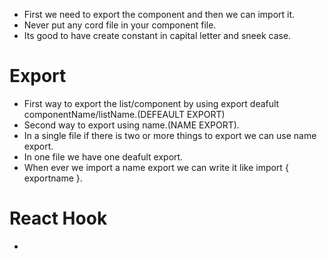 - First we need to export the component and then we can import it.
- Never put any cord file in your component file.
- Its good to have create constant in capital letter and sneek case.

# Export
- First way to export the list/component by using export deafult componentName/listName.(DEFEAULT EXPORT)
- Second way to export using name.(NAME EXPORT).
- In a single file if there is two or more things to export we can use name export.
- In one file we have one deafult export.
- When ever we import a name export we can write it like import { exportname }.
# React Hook
- 